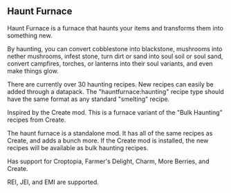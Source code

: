 ## Haunt Furnace ##

Haunt Furnace is a furnace that haunts your items and transforms them into something new.

By haunting, you can convert cobblestone into blackstone, mushrooms into nether mushrooms, infest stone, turn dirt or sand into soul soil or soul sand, convert campfires, torches, or lanterns into their soul variants, and even make things glow.

There are currently over 30 haunting recipes. New recipes can easily be added through a datapack. The "hauntfurnace:haunting" recipe type should have the same format as any standard "smelting" recipe.

Inspired by the Create mod. This is a furnace variant of the "Bulk Haunting" recipes from Create.

The haunt furnace is a standalone mod. It has all of the same recipes as Create, and adds a bunch more. If the Create mod is installed, the new recipes will be available as bulk haunting recipes.

Has support for Croptopia, Farmer's Delight, Charm, More Berries, and Create.

REI, JEI, and EMI are supported.
